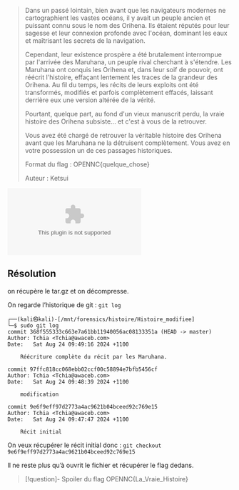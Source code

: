 > Dans un passé lointain, bien avant que les navigateurs modernes ne cartographient les vastes océans, il y avait un peuple ancien et puissant connu sous le nom des Orihena. Ils étaient réputés pour leur sagesse et leur connexion profonde avec l'océan, dominant les eaux et maîtrisant les secrets de la navigation.
> 
> Cependant, leur existence prospère a été brutalement interrompue par l'arrivée des Maruhana, un peuple rival cherchant à s'étendre. Les Maruhana ont conquis les Orihena et, dans leur soif de pouvoir, ont réécrit l'histoire, effaçant lentement les traces de la grandeur des Orihena. Au fil du temps, les récits de leurs exploits ont été transformés, modifiés et parfois complètement effacés, laissant derrière eux une version altérée de la vérité.
> 
> Pourtant, quelque part, au fond d'un vieux manuscrit perdu, la vraie histoire des Orihena subsiste... et c'est à vous de la retrouver.
> 
> Vous avez été chargé de retrouver la véritable histoire des Orihena avant que les Maruhana ne la détruisent complètement. Vous avez en votre possession un de ces passages historiques.
> 
> Format du flag : OPENNC{quelque_chose}
> 
> Auteur : Ketsui


![Histoire_modifiee.tar](Histoire_modifiee.tar.gz)


## Résolution

on récupère le tar.gz et on décompresse.

On regarde l’historique de git : `git log`
```
┌──(kali㉿kali)-[/mnt/forensics/histoire/Histoire_modifiee]
└─$ sudo git log 
commit 368f555333c663e7a61bb11940056ac08133351a (HEAD -> master)
Author: Tchia <Tchia@awaceb.com>
Date:   Sat Aug 24 09:49:16 2024 +1100

    Réécriture complète du récit par les Maruhana.

commit 97ffc818cc068ebb02ccf00c58894e7bfb5456cf
Author: Tchia <Tchia@awaceb.com>
Date:   Sat Aug 24 09:48:39 2024 +1100

    modification

commit 9e6f9eff97d2773a4ac9621b04bceed92c769e15
Author: Tchia <Tchia@awaceb.com>
Date:   Sat Aug 24 09:47:47 2024 +1100

    Récit initial
```

On veux récupérer le récit initial donc : `git checkout 9e6f9eff97d2773a4ac9621b04bceed92c769e15`

Il ne reste plus qu’à ouvrit le fichier et récupérer le flag dedans.

>[!question]- Spoiler du flag
> OPENNC{La_Vraie_Histoire}

